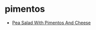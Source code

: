 # pimentos

 * [Pea Salad With Pimentos And Cheese](../index/p/pea-salad-with-pimentos-and-cheese.json)

